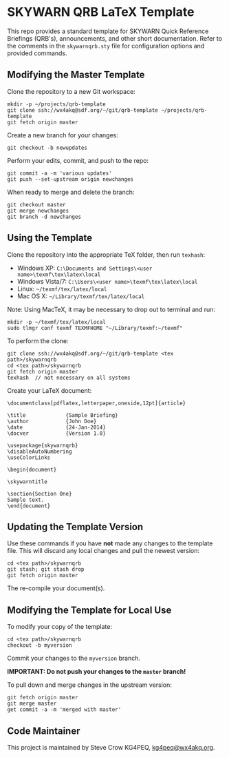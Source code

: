 # SKYWARN QRB LaTeX Template #

This repo provides a standard template for SKYWARN Quick Reference Briefings (QRB's), announcements, and other short documentation.  Refer to the comments in the `skywarnqrb.sty` file for configuration options and provided commands.

## Modifying the Master Template ##

Clone the repository to a new Git workspace:

```
mkdir -p ~/projects/qrb-template
git clone ssh://wx4akq@sdf.org/~/git/qrb-template ~/projects/qrb-template
git fetch origin master

```

Create a new branch for your changes:

```
git checkout -b newupdates
```

Perform your edits, commit, and push to the repo:

```
git commit -a -m 'various updates'
git push --set-upstream origin newchanges
```

When ready to merge and delete the branch:

```
git checkout master
git merge newchanges
git branch -d newchanges
```

## Using the Template ##

Clone the repository into the appropriate TeX folder, then run `texhash`:

* Windows XP: `C:\Documents and Settings\<user name>\texmf\tex\latex\local`
* Windows Vista/7: `C:\Users\<user name>\texmf\tex\latex\local`
* Linux: `~/texmf/tex/latex/local`
* Mac OS X: `~/Library/texmf/tex/latex/local`

Note:  Using MacTeX, it may be necessary to drop out to terminal and run:

```
mkdir -p ~/texmf/tex/latex/local
sudo tlmgr conf texmf TEXMFHOME "~/Library/texmf:~/texmf"
```

To perform the clone:

```
git clone ssh://wx4akq@sdf.org/~/git/qrb-template <tex path>/skywarnqrb
cd <tex path>/skywarnqrb
git fetch origin master
texhash  // not necessary on all systems
```

Create your LaTeX document:

```
\documentclass[pdflatex,letterpaper,oneside,12pt]{article}

\title             {Sample Briefing}
\author            {John Doe}
\date              {24-Jan-2014}
\docver            {Version 1.0}

\usepackage{skywarnqrb}
\disableAutoNumbering
\useColorLinks

\begin{document}

\skywarntitle

\section{Section One}
Sample text.
\end{document}
```

## Updating the Template Version ##

Use these commands if you have __not__ made any changes to the template file.  This will discard any local changes and pull the newest version:

```
cd <tex path>/skywarnqrb
git stash; git stash drop
git fetch origin master
```

The re-compile your document(s).

## Modifying the Template for Local Use ##

To modify your copy of the template:

```
cd <tex path>/skywarnqrb
checkout -b myversion
```

Commit your changes to the `myversion` branch.

__IMPORTANT:  Do not push your changes to the `master` branch!__

To pull down and merge changes in the upstream version:

```
git fetch origin master
git merge master
get commit -a -m 'merged with master'
```

## Code Maintainer ##

This project is maintained by Steve Crow KG4PEQ, <kg4peq@wx4akq.org>.
